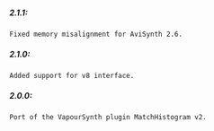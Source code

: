 ##### 2.1.1:
    Fixed memory misalignment for AviSynth 2.6.

##### 2.1.0:
    Added support for v8 interface.
    
##### 2.0.0:
    Port of the VapourSynth plugin MatchHistogram v2.